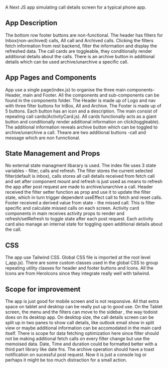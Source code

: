 A Next JS app simulating call details screen for a typical phone app.

## App Description

The bottom row footer buttons are non-functional. The header has filters for Inbox(non-archived) calls, All call and Archived calls. Clicking the filters fetch information from rest backend, filter the information and display the refreshed data.
The call cards are toggleable, they conditionally render additional details about the calls. There is an archive button in additional details which can be used archive/unarchive a specific call.

## App Pages and Components

App use a single page(index.js) to organise the three main components- Header, main and Footer. All the components and sub-components can be found in the components folder.
The Header is made up of Logo and nav with three filter buttons for InBox, All and Archive.
The Footer is made up of 5 buttons. Each button has an icon and a description.
The main consist of repeating call cards(ActivityCard.js). All cards functionally acts as a giant button and conditionally render additional information on click(toggleable). The additional information reveals archive button which can be toggled to archive/unarchive a call. Theare are two additional buttons -call and message which are non funnctional.

## State Management and Props

No external state managment libarary is used. The index file uses 3 state variables - filter, calls and refresh. The filter stores the current selected filter(default is inbox), calls stores all call details received from fetch call and set after component mount and refresh is just used as means to refresh the app after post request are made to archive/unarchive a call.
Header received the filter setter function as prop and use it to update the filter state, which in turn trigger dependent useEffect call to fetch and reset calls.
Footer received a derived value from state - the missed call. This is filter specific and calculate missed calls on each screen.
Activity card components in main receives activity props to render and refresh/setRefresh to toggle state after each post request. Each activity card also manage an internal state for toggling open additional details about the call.

## CSS

The app use Tailwind CSS. Global CSS file is imported at the root level (_app.js). There are some custom classes used in the global CSS to group repeating utility classes for header and footer buttons and Icons.
All the Icons are from HeroIcons since they integrate really well with tailwind.

## Scope for improvement

The app is just good for mobile screen and is not responsive. All that extra space on tablet and desktop can be really put up to good use. On the Tablet screen, the menu and the filters can move to the sidebar , the way todoist does on its desktop app. On desktop size, the call details screen can be split up in two panes to show call details, like outlook email show in split view or maybe additional information can be accomodated in the main card itself.
There is scope for data fetching optimization here since filter should not be making additional fetch calls on every filter change but use the memoised data.
Date, Time and duration could be formatted better with a third part library like date fns.
The archive operation should have a toast notification on sucessful post request. Now it is just a console log or perhaps it might be too much distraction for a small action.

